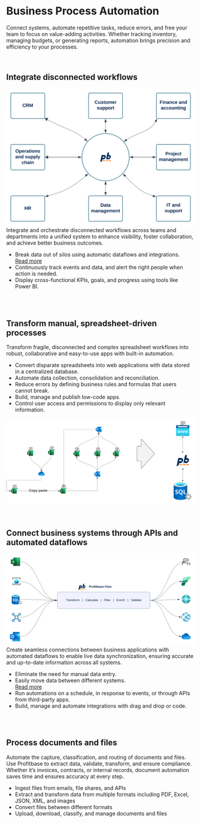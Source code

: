 # Business Process Automation

Connect systems, automate repetitive tasks, reduce errors, and free your team to focus on value-adding activities. Whether tracking inventory, managing budgets, or generating reports, automation brings precision and efficiency to your processes.

<br/>

## Integrate disconnected workflows


<div class="box-image-first box-blue">
    <div class="box-first">
        <img src="../../../images/cfo-platform/workflow-integration.svg" alt="Break data out of silos">
    </div>
    <div class="box-last">
        <span class="box-topic-text">
            Integrate and orchestrate disconnected workflows across teams and departments into a unified system to enhance visibility, foster collaboration, and achieve better business outcomes.
        </span>
        <ul class="box-list">
            <li>Break data out of silos using automatic dataflows and integrations. <br/>  <a href="data-integration-and-transformation.md" class="new-custom-link">Read more</a></li>
            <li>Continuously track events and data, and alert the right people when action is needed.</li>
            <li>Display cross-functional KPIs, goals, and progress using tools like Power BI.</li>
        </ul>        
    </div>
</div>

<br/>
<br/>

## Transform manual, spreadsheet-driven processes

<div class="box-image-last">
    <div class="box-first">
            <span class="box-topic-text">
                Transform fragile, disconnected and complex spreadsheet workflows into robust, collaborative and easy-to-use apps with built-in automation.
            </span>
            <ul class="box-list">
                <li>Convert disparate spreadsheets into web applications with data stored in a centralized database.</li>
                <li>Automate data collection, consolidation and reconciliation.</li>
                <li>Reduce errors by defining business rules and formulas that users cannot break.</li>
                <li>Build, manage and publish low-code apps.</li>
                <li>Control user access and permissions to display only relevant information.</li>
            </ul>        
     </div>
    <div class="box-last">
        <img src="../../../images/cfo-platform/transform-spreadsheet-driven-processes-simple.svg" alt="Transform spreadsheet driven processes">
    </div>
    
</div>

<br/>
<br/>

## Connect business systems through APIs and automated dataflows

<div class="box-image-first box-blue">
    <div class="box-first">
        <img src="../../../images/cfo-platform/Flow-system-integration-pipeline.svg" alt="Connect business systems through APIs and automated dataflows">
    </div>
    <div class="box-last">
        <span class="box-topic-text">
            Create seamless connections between business applications with automated dataflows to enable live data synchronization, ensuring accurate and up-to-date information across all systems.
        </span>
        <ul class="box-list">
            <li>Eliminate the need for manual data entry.</li>
            <li>Easily move data between different systems.<br/>  <a href="data-integration-and-transformation.md" class="new-custom-link">Read more</a></li>
            <li>Run automations on a schedule, in response to events, or through APIs from third-party apps.</li>
            <li>Build, manage and automate integrations with drag and drop or code.</li>
        </ul>        
    </div>
</div>

<br/>
<br/>

## Process documents and files

Automate the capture, classification, and routing of documents and files. Use Profitbase to extract data, validate, transform, and ensure compliance. Whether it’s invoices, contracts, or internal records, document automation saves time and ensures accuracy at every step.  

-	Ingest files from emails, file shares, and APIs 
-	Extract and transform data from multiple formats including PDF, Excel, JSON, XML, and images
-	Convert files between different formats
-	Upload, download, classify, and manage documents and files


